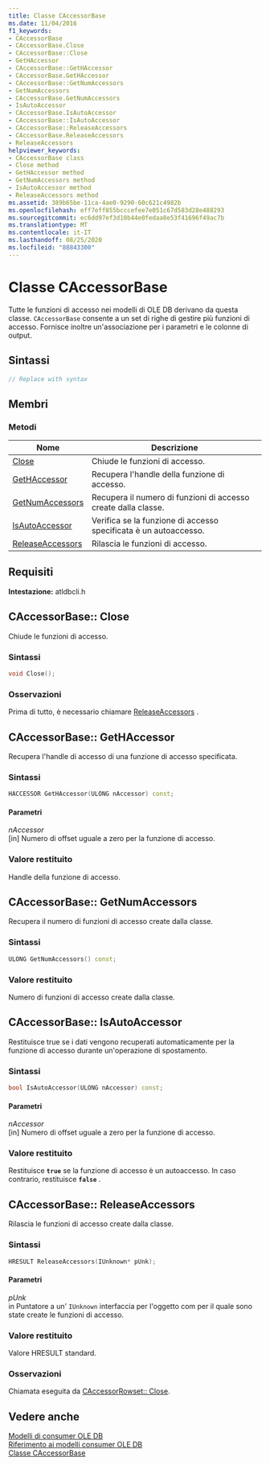 ```yaml
---
title: Classe CAccessorBase
ms.date: 11/04/2016
f1_keywords:
- CAccessorBase
- CAccessorBase.Close
- CAccessorBase::Close
- GetHAccessor
- CAccessorBase::GetHAccessor
- CAccessorBase.GetHAccessor
- CAccessorBase::GetNumAccessors
- GetNumAccessors
- CAccessorBase.GetNumAccessors
- IsAutoAccessor
- CAccessorBase.IsAutoAccessor
- CAccessorBase::IsAutoAccessor
- CAccessorBase::ReleaseAccessors
- CAccessorBase.ReleaseAccessors
- ReleaseAccessors
helpviewer_keywords:
- CAccessorBase class
- Close method
- GetHAccessor method
- GetNumAccessors method
- IsAutoAccessor method
- ReleaseAccessors method
ms.assetid: 389b65be-11ca-4ae0-9290-60c621c4982b
ms.openlocfilehash: eff7eff855bcccefee7e051c67d583d28e488293
ms.sourcegitcommit: ec6dd97ef3d10b44e0fedaa8e53f41696f49ac7b
ms.translationtype: MT
ms.contentlocale: it-IT
ms.lasthandoff: 08/25/2020
ms.locfileid: "88843300"
---
```

# <a name="caccessorbase-class"></a>Classe CAccessorBase

Tutte le funzioni di accesso nei modelli di OLE DB derivano da questa classe. `CAccessorBase` consente a un set di righe di gestire più funzioni di accesso. Fornisce inoltre un'associazione per i parametri e le colonne di output.

## <a name="syntax"></a>Sintassi

```cpp
// Replace with syntax
```

## <a name="members"></a>Membri

### <a name="methods"></a>Metodi

| Nome | Descrizione |
|--|--|
| [Close](#close) | Chiude le funzioni di accesso. |
| [GetHAccessor](#geth) | Recupera l'handle della funzione di accesso. |
| [GetNumAccessors](#getnum) | Recupera il numero di funzioni di accesso create dalla classe. |
| [IsAutoAccessor](#isauto) | Verifica se la funzione di accesso specificata è un autoaccesso. |
| [ReleaseAccessors](#release) | Rilascia le funzioni di accesso. |

## <a name="requirements"></a>Requisiti

**Intestazione:** atldbcli.h

## <a name="caccessorbaseclose"></a><a name="close"></a> CAccessorBase:: Close

Chiude le funzioni di accesso.

### <a name="syntax"></a>Sintassi

```cpp
void Close();
```

### <a name="remarks"></a>Osservazioni

Prima di tutto, è necessario chiamare [ReleaseAccessors](../../data/oledb/caccessorbase-releaseaccessors.md) .

## <a name="caccessorbasegethaccessor"></a><a name="geth"></a> CAccessorBase:: GetHAccessor

Recupera l'handle di accesso di una funzione di accesso specificata.

### <a name="syntax"></a>Sintassi

```cpp
HACCESSOR GetHAccessor(ULONG nAccessor) const;
```

#### <a name="parameters"></a>Parametri

*nAccessor*<br/>
[in] Numero di offset uguale a zero per la funzione di accesso.

### <a name="return-value"></a>Valore restituito

Handle della funzione di accesso.

## <a name="caccessorbasegetnumaccessors"></a><a name="getnum"></a> CAccessorBase:: GetNumAccessors

Recupera il numero di funzioni di accesso create dalla classe.

### <a name="syntax"></a>Sintassi

```cpp
ULONG GetNumAccessors() const;
```

### <a name="return-value"></a>Valore restituito

Numero di funzioni di accesso create dalla classe.

## <a name="caccessorbaseisautoaccessor"></a><a name="isauto"></a> CAccessorBase:: IsAutoAccessor

Restituisce true se i dati vengono recuperati automaticamente per la funzione di accesso durante un'operazione di spostamento.

### <a name="syntax"></a>Sintassi

```cpp
bool IsAutoAccessor(ULONG nAccessor) const;
```

#### <a name="parameters"></a>Parametri

*nAccessor*<br/>
[in] Numero di offset uguale a zero per la funzione di accesso.

### <a name="return-value"></a>Valore restituito

Restituisce **`true`** se la funzione di accesso è un autoaccesso. In caso contrario, restituisce **`false`** .

## <a name="caccessorbasereleaseaccessors"></a><a name="release"></a> CAccessorBase:: ReleaseAccessors

Rilascia le funzioni di accesso create dalla classe.

### <a name="syntax"></a>Sintassi

```cpp
HRESULT ReleaseAccessors(IUnknown* pUnk);
```

#### <a name="parameters"></a>Parametri

*pUnk*<br/>
in Puntatore a un' `IUnknown` interfaccia per l'oggetto com per il quale sono state create le funzioni di accesso.

### <a name="return-value"></a>Valore restituito

Valore HRESULT standard.

### <a name="remarks"></a>Osservazioni

Chiamata eseguita da [CAccessorRowset:: Close](../../data/oledb/caccessorrowset-close.md).

## <a name="see-also"></a>Vedere anche

[Modelli di consumer OLE DB](../../data/oledb/ole-db-consumer-templates-cpp.md)<br/>
[Riferimento ai modelli consumer OLE DB](../../data/oledb/ole-db-consumer-templates-reference.md)<br/>
[Classe CAccessorBase](../../data/oledb/caccessorbase-class.md)

